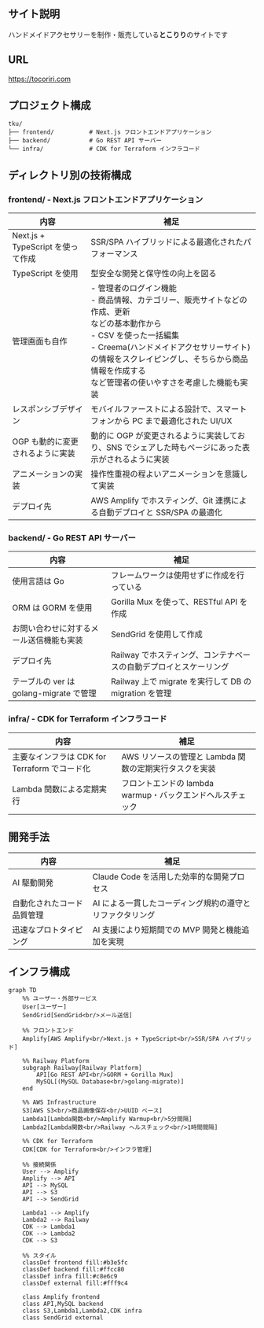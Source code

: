 ## サイト説明

ハンドメイドアクセサリーを制作・販売している**とこりり**のサイトです

## URL

<https://tocoriri.com>

## プロジェクト構成

```
tku/
├── frontend/          # Next.js フロントエンドアプリケーション
├── backend/           # Go REST API サーバー
└── infra/             # CDK for Terraform インフラコード
```

## ディレクトリ別の技術構成

### frontend/ - Next.js フロントエンドアプリケーション

| 内容                              | 補足                                                                                                                                                                                                                                                                                 |
| --------------------------------- | ------------------------------------------------------------------------------------------------------------------------------------------------------------------------------------------------------------------------------------------------------------------------------------ |
| Next.js + TypeScript を使って作成 | SSR/SPA ハイブリッドによる最適化されたパフォーマンス                                                                                                                                                                                                                                 |
| TypeScript を使用                 | 型安全な開発と保守性の向上を図る                                                                                                                                                                                                                                                     |
| 管理画面も自作                    | - 管理者のログイン機能<br/>- 商品情報、カテゴリー、販売サイトなどの作成、更新 <br/>などの基本動作から <br>- CSV を使った一括編集 <br/>- Creema(ハンドメイドアクセサリーサイト)の情報をスクレイピングし、そちらから商品情報を作成する <br/>など管理者の使いやすさを考慮した機能も実装 |
| レスポンシブデザイン              | モバイルファーストによる設計で、スマートフォンから PC まで最適化された UI/UX                                                                                                                                                                                                         |
| OGP も動的に変更されるように実装  | 動的に OGP が変更されるように実装しており、SNS でシェアした時もページにあった表示がされるように実装                                                                                                                                                                                  |
| アニメーションの実装              | 操作性重視の程よいアニメーションを意識して実装                                                                                                                                                                                                                                       |
| デプロイ先                        | AWS Amplify でホスティング、Git 連携による自動デプロイと SSR/SPA の最適化                                                                                                                                                                                                            |

### backend/ - Go REST API サーバー

| 内容                                     | 補足                                                               |
| ---------------------------------------- | ------------------------------------------------------------------ |
| 使用言語は Go                            | フレームワークは使用せずに作成を行っている                         |
| ORM は GORM を使用                       | Gorilla Mux を使って、RESTful API を作成                           |
| お問い合わせに対するメール送信機能も実装 | SendGrid を使用して作成                                            |
| デプロイ先                               | Railway でホスティング、コンテナベースの自動デプロイとスケーリング |
| テーブルの ver は golang-migrate で管理  | Railway 上で migrate を実行して DB の migration を管理             |

### infra/ - CDK for Terraform インフラコード

| 内容                                          | 補足                                                       |
| --------------------------------------------- | ---------------------------------------------------------- |
| 主要なインフラは CDK for Terraform でコード化 | AWS リソースの管理と Lambda 関数の定期実行タスクを実装     |
| Lambda 関数による定期実行                     | フロントエンドの lambda warmup・バックエンドヘルスチェック |

## 開発手法

| 内容                       | 補足                                                      |
| -------------------------- | --------------------------------------------------------- |
| AI 駆動開発                | Claude Code を活用した効率的な開発プロセス                |
| 自動化されたコード品質管理 | AI による一貫したコーディング規約の遵守とリファクタリング |
| 迅速なプロトタイピング     | AI 支援により短期間での MVP 開発と機能追加を実現          |

## インフラ構成

```mermaid
graph TD
    %% ユーザー・外部サービス
    User[ユーザー]
    SendGrid[SendGrid<br/>メール送信]

    %% フロントエンド
    Amplify[AWS Amplify<br/>Next.js + TypeScript<br/>SSR/SPA ハイブリッド]

    %% Railway Platform
    subgraph Railway[Railway Platform]
        API[Go REST API<br/>GORM + Gorilla Mux]
        MySQL[(MySQL Database<br/>golang-migrate)]
    end

    %% AWS Infrastructure
    S3[AWS S3<br/>商品画像保存<br/>UUID ベース]
    Lambda1[Lambda関数<br/>Amplify Warmup<br/>5分間隔]
    Lambda2[Lambda関数<br/>Railway ヘルスチェック<br/>1時間間隔]

    %% CDK for Terraform
    CDK[CDK for Terraform<br/>インフラ管理]

    %% 接続関係
    User --> Amplify
    Amplify --> API
    API --> MySQL
    API --> S3
    API --> SendGrid

    Lambda1 --> Amplify
    Lambda2 --> Railway
    CDK --> Lambda1
    CDK --> Lambda2
    CDK --> S3

    %% スタイル
    classDef frontend fill:#b3e5fc
    classDef backend fill:#ffcc80
    classDef infra fill:#c8e6c9
    classDef external fill:#fff9c4

    class Amplify frontend
    class API,MySQL backend
    class S3,Lambda1,Lambda2,CDK infra
    class SendGrid external
```
